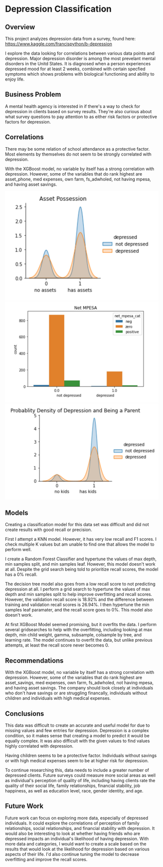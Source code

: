 # Depression Classification 

## Overview
This project analyzes depression data from a survey, found here: https://www.kaggle.com/francispython/b-depression

I explore the data looking for correlations between various data points and depression. Major depression disorder is among the most prevelant mental disorders in the Unitd States. It is diagnosed when a person experiences depressed mood for at least 2 weeks, combined with certain specfied symptoms which shows problems with biological functioning and ability to enjoy life.

## Business Problem

A mental health agency is interested in if there's a way to check for depression in clients based on survey results. They're also curious about what survey questions to pay attention to as either risk factors or protective factors for depression. 

## Correlations

There may be some relation of school attendance as a protective factor. Most elements by themselves do not seem to be strongly correlated with depression.

With the XGBoost model, no variable by itself has a strong correlation with depression. However, some of the variables that do rank highest are asset_phone, med expenses, own farm, fs_adwholed, not having mpesa, and having asset savings. 

![picture](https://github.com/kstrickland680/depression/blob/main/images/assets.JPG)
![picture](https://github.com/kstrickland680/depression/blob/main/images/netmpesa.JPG)
![picture](https://github.com/kstrickland680/depression/blob/main/images/parent.JPG)


## Models

Creating a classification model for this data set was difficult and did not create results with good recall or precision. 

First I attempt a KNN model. However, it has very low recall and F1 scores. I check multiple K values but am unable to find one that allows the model to perform well. 

I create a Random Forest Classifier and hypertune the values of max depth, min samples split, and min samples leaf. However, this model doesn't work at all. Despite the grid search being told to prioritize recall scores, the model has a 0% recall. 

The decision tree model also goes from a low recall score to not predicting depression at all. I perform a grid search to hypertune the values of max depth and min samples split to help improve overfitting and recall scores.  However, the validation recall score is 18.92% and the difference between training and validation recall scores is 26.94%. I then hypertune the min samples leaf paramater, and the recall score goes to 0%. This model also doesn't work. 

At first XGBoost Model seemed promising, but it overfits the data. I perform several gridsearches to help with the overfitting, including looking at max depth, min child weight, gamma, subsample, colsample by tree, and learning rate. The model continues to overfit the data, but unlike previous attempts, at least the recall score never becomes 0. 

## Recommendations

With the XGBoost model, no variable by itself has a strong correlation with depression. However, some of the variables that do rank highest are asset_savings, med expenses, own farm, fs_adwholed, not having mpesa, and having asset savings. The company should look closely at individuals who don't have savings or are struggling financally, individuals without children and individuals with high medical expenses. 



## Conclusions

This data was difficult to create an accurate and useful model for due to missing values and few entries for depression. Depression is a complex condition, so it makes sense that creating a model to predict it would be equally complex.  It was also difficult with the given values to find values highly correlated with depression.  

Having children seems to be a protective factor. Individuals without savings or with high medical expenses seem to be at higher risk for depression.  

To continue researching this, data needs to include a greater number of depressed clients. Future surveys could measure more social areas as well as individual's perception of quality of life, including having clients rate the quality of their social life, family relationships, financial stability, job happiness, as well as education level, race, gender identity, and age.  

## Future Work

Future work can focus on exploring more data, especially of depressed individuals.  It could explore the correlations of perception of family relationships, social relationships, and financial stability with depression.  It would also be interesting to look at whether having friends who are depressed impacts an individual's likelihood of having depression. With more data and categories, I would want to create a scale based on the results that would look at the likelihood for depression based on various aspects of their life.  I'd also continue tuning the model to decrease overfitting and improve the recall scores. 

